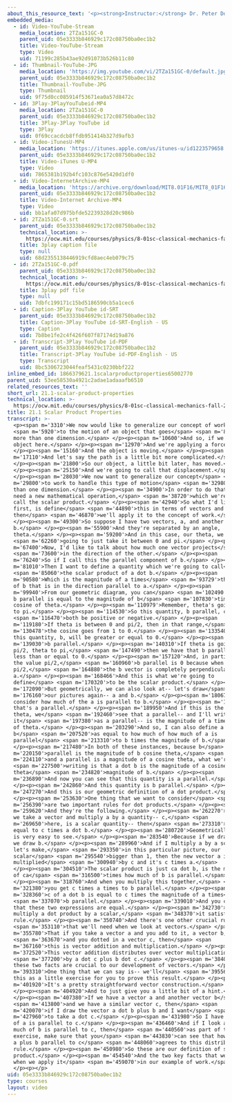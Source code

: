 ```yaml
---
about_this_resource_text: '<p><strong>Instructor:</strong> Dr. Peter Dourmashkin</p>'
embedded_media:
  - id: Video-YouTube-Stream
    media_location: 2TZa151GC-0
    parent_uid: 05e3333b846929c172c08750ba0ec1b2
    title: Video-YouTube-Stream
    type: Video
    uid: 71199c285b43ae92d91073b526b11c80
  - id: Thumbnail-YouTube-JPG
    media_location: 'https://img.youtube.com/vi/2TZa151GC-0/default.jpg'
    parent_uid: 05e3333b846929c172c08750ba0ec1b2
    title: Thumbnail-YouTube-JPG
    type: Thumbnail
    uid: 9f75d0cc085914f53671ea0a57d8472c
  - id: 3Play-3PlayYouTubeid-MP4
    media_location: 2TZa151GC-0
    parent_uid: 05e3333b846929c172c08750ba0ec1b2
    title: 3Play-3Play YouTube id
    type: 3Play
    uid: 0f69ccacdcb8ffdb951414b327d9afb3
  - id: Video-iTunesU-MP4
    media_location: 'https://itunes.apple.com/us/itunes-u/id1223579658'
    parent_uid: 05e3333b846929c172c08750ba0ec1b2
    title: Video-iTunes U-MP4
    type: Video
    uid: 7865381b192b4fc103c876e5420d1df0
  - id: Video-InternetArchive-MP4
    media_location: 'https://archive.org/download/MIT8.01F16/MIT8_01F16_L21v01_360p.mp4'
    parent_uid: 05e3333b846929c172c08750ba0ec1b2
    title: Video-Internet Archive-MP4
    type: Video
    uid: bb1afa07d975bfde52239328d20c986b
  - id: 2TZa151GC-0.srt
    parent_uid: 05e3333b846929c172c08750ba0ec1b2
    technical_location: >-
      https://ocw.mit.edu/courses/physics/8-01sc-classical-mechanics-fall-2016/week-7-kinetic-energy-and-work/21.1-scalar-product-properties/21.1-scalar-product-properties/2TZa151GC-0.srt
    title: 3play caption file
    type: null
    uid: 68d2355138446919cfd8aec4eb079c75
  - id: 2TZa151GC-0.pdf
    parent_uid: 05e3333b846929c172c08750ba0ec1b2
    technical_location: >-
      https://ocw.mit.edu/courses/physics/8-01sc-classical-mechanics-fall-2016/week-7-kinetic-energy-and-work/21.1-scalar-product-properties/21.1-scalar-product-properties/2TZa151GC-0.pdf
    title: 3play pdf file
    type: null
    uid: 7dbfc199171c15bd5186590cb5a1cec6
  - id: Caption-3Play YouTube id-SRT
    parent_uid: 05e3333b846929c172c08750ba0ec1b2
    title: Caption-3Play YouTube id-SRT-English - US
    type: Caption
    uid: 7b8be1fe2c4f426f607f87174d19a876
  - id: Transcript-3Play YouTube id-PDF
    parent_uid: 05e3333b846929c172c08750ba0ec1b2
    title: Transcript-3Play YouTube id-PDF-English - US
    type: Transcript
    uid: 8bc5306723044feaf5431c0230bbf222
inline_embed_id: 1866379621.1scalarproductproperties65002770
parent_uid: 53ee58530a4921c2adae1adaaafb6510
related_resources_text: ''
short_url: 21.1-scalar-product-properties
technical_location: >-
  https://ocw.mit.edu/courses/physics/8-01sc-classical-mechanics-fall-2016/week-7-kinetic-energy-and-work/21.1-scalar-product-properties/21.1-scalar-product-properties
title: 21.1 Scalar Product Properties
transcript: >-
  <p><span m='3310'>We now would like to generalize our concept of work</span>
  <span m='5920'>to the motion of an object that goes</span> <span m='8650'>in
  more than one dimension.</span> </p><p><span m='10600'>And so, if we have our
  object here.</span> </p><p><span m='12970'>And we're applying a force.</span>
  </p><p><span m='15160'>And the object is moving.</span> </p><p><span
  m='17110'>And let's say the path is a little bit more complicated.</span>
  </p><p><span m='21800'>So our object, a little bit later, has moved.</span>
  </p><p><span m='25150'>And we're going to call that displacement.</span>
  </p><p><span m='28030'>We now want to generalize our concept</span> <span
  m='29800'>to work to handle this type of motion</span> <span m='32980'>in more
  than one dimension.</span> </p><p><span m='34900'>In order to do that, we'll
  need a new mathematical operation,</span> <span m='38720'>which we're going to
  call the scalar product.</span> </p><p><span m='42940'>So what I'd like to do
  first, is define</span> <span m='44890'>this in terms of vectors and
  then</span> <span m='46870'>we'll apply it to the concept of work.</span>
  </p><p><span m='49300'>So suppose I have two vectors, a, and another vector,
  b.</span> </p><p><span m='55900'>And they're separated by an angle,
  theta.</span> </p><p><span m='59200'>And in this case, our theta, we're</span>
  <span m='62260'>going to just take it between 0 and pi.</span> </p><p><span
  m='67400'>Now, I'd like to talk about how much one vector projects</span>
  <span m='73600'>in the direction of the other.</span> </p><p><span
  m='76240'>So if I call this the parallel component of b.</span> </p><p><span
  m='81010'>Then I want to define a quantity which we're going to call</span>
  <span m='85060'>the scalar product of a dot b.</span> </p><p><span
  m='90580'>Which is the magnitude of a times</span> <span m='93729'>the amount
  of b that is in the direction parallel to a.</span> </p><p><span
  m='99940'>From our geometric diagram, you can</span> <span m='102490'>see that
  b parallel is equal to the magnitude of b</span> <span m='107830'>times the
  cosine of theta.</span> </p><p><span m='110979'>Remember, theta's going from 0
  to pi.</span> </p><p><span m='114530'>So this quantity, b parallel, can</span>
  <span m='116470'>both be positive or negative.</span> </p><p><span
  m='119180'>If theta is between 0 and pi/2, then in that range,</span> <span
  m='130478'>the cosine goes from 1 to 0.</span> </p><p><span m='133540'>And
  this quantity, b, will be greater or equal to 0.</span> </p><p><span
  m='139030'>b parallel.</span> </p><p><span m='140310'>If theta is going from
  pi/2, theta to pi,</span> <span m='147490'>then we have that b parallel is
  less than or equal to 0.</span> </p><p><span m='157120'>And, in particular, at
  the value pi/2,</span> <span m='160960'>b parallel is 0 because when theta is
  pi/2,</span> <span m='164880'>the b vector is completely perpendicular to
  a.</span> </p><p><span m='168466'>And this is what we're going to
  define</span> <span m='170320'>to be the scalar product.</span> </p><p><span
  m='172090'>But geometrically, we can also look at-- let's draw</span> <span
  m='176160'>our pictures again-- a and b.</span> </p><p><span m='180670'>Let's
  consider how much of the a is parallel to b.</span> </p><p><span m='186610'>So
  that's a parallel.</span> </p><p><span m='189950'>And if this is the angle
  theta, we</span> <span m='192460'>see that a parallel-- and I'll write
  it</span> <span m='197380'>as a parallel-- is the magnitude of a times cosine
  of theta.</span> </p><p><span m='203290'>And so, I can also define a dot
  b</span> <span m='207520'>as equal to how much of how much of a is
  parallel</span> <span m='213310'>to b times the magnitude of b.</span>
  </p><p><span m='217480'>In both of these instances, because b</span> <span
  m='220150'>parallel is the magnitude of b cosine theta,</span> <span
  m='224110'>and a parallel is a magnitude of a cosine theta, what we're</span>
  <span m='227500'>writing is that a dot b is the magnitude of a cosine
  theta</span> <span m='234820'>magnitude of b.</span> </p><p><span
  m='236890'>And now you can see that this quantity is a parallel.</span>
  </p><p><span m='242860'>And this quantity is b parallel.</span> </p><p><span
  m='247270'>And this is our geometric definition of a dot product.</span>
  </p><p><span m='253630'>One thing that we want to consider</span> <span
  m='256390'>are two important rules for dot products.</span> </p><p><span
  m='259620'>And they're the following.</span> </p><p><span m='262270'>That if
  we take a vector and multiply a by a quantity-- c,</span> <span
  m='269650'>here, is a scalar quantity-- then</span> <span m='273310'>this is
  equal to c times a dot b.</span> </p><p><span m='280720'>Geometrically, this
  is very easy to see.</span> </p><p><span m='283540'>Because if we draw a and
  we draw b.</span> </p><p><span m='289960'>And if I multiply a by a scalar, and
  let's make,</span> <span m='293350'>in this particular picture, our
  scalar</span> <span m='295540'>bigger than 1, then the new vector a is
  multiplied</span> <span m='300940'>by c and it's c times a.</span>
  </p><p><span m='304510'>The scalar product is just ca dot b, is the magnitude
  of ca</span> <span m='316500'>times how much of b is parallel.</span>
  </p><p><span m='318760'>And when you multiply this together,</span> <span
  m='321380'>you get c times a times to b parallel.</span> </p><p><span
  m='328360'>c of a dot b is equal to c times the magnitude of a times</span>
  <span m='337070'>b parallel.</span> </p><p><span m='339010'>And you can see
  that these two expressions are equal.</span> </p><p><span m='342730'>If you
  multiply a dot product by a scalar,</span> <span m='348370'>it satisfies this
  rule.</span> </p><p><span m='350740'>And there's one other crucial rule</span>
  <span m='353110'>that we'll need when we look at vectors.</span> </p><p><span
  m='355780'>That if you take a vector a and you add to it, a vector b,</span>
  <span m='363670'>and you dotted in a vector c, then</span> <span
  m='367160'>this is vector addition and multiplication.</span> </p><p><span
  m='372520'>This vector addition distributes over vector multiplication</span>
  <span m='377200'>by a dot c plus b dot c.</span> </p><p><span m='384040'>So
  these two facts are crucial to our development of vectors.</span> </p><p><span
  m='393310'>One thing that we can say is-- we'll</span> <span m='395560'>leave
  this as a little exercise for you to prove this result.</span> </p><p><span
  m='401920'>It's a pretty straightforward vector construction.</span>
  </p><p><span m='404920'>And to just give you a little bit of a hint.</span>
  </p><p><span m='407380'>If we have a vector a and another vector b</span>
  <span m='413800'>and we have a similar vector c, then</span> <span
  m='420070'>if I draw the vector a dot b plus b and I want</span> <span
  m='427960'>to take a dot c.</span> </p><p><span m='431980'>So I have how much
  of a is parallel to c.</span> </p><p><span m='436460'>And if I look at how
  much of b is parallel to c, then</span> <span m='440560'>as part of the
  exercise, make sure that you</span> <span m='443830'>can see that how much of
  a plus b parallel to c</span> <span m='448060'>agrees to this distributive
  rule.</span> </p><p><span m='450980'>So these are our definition of scalar
  product.</span> </p><p><span m='454540'>And the two key facts that we'll need
  when we apply it</span> <span m='459070'>in our example of work.</span>
  </p><p></p>
uid: 05e3333b846929c172c08750ba0ec1b2
type: courses
layout: video
---
```

